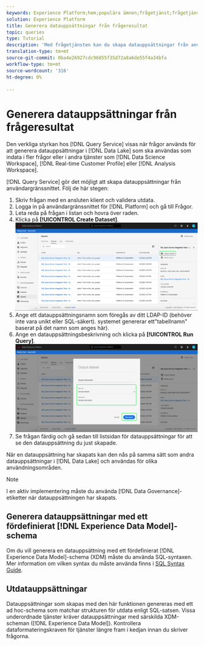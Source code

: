 ```yaml
---
keywords: Experience Platform;hem;populära ämnen;frågetjänst;frågetjänst;generera datauppsättningar;generera datauppsättning;skapa datauppsättning;
solution: Experience Platform
title: Generera datauppsättningar från frågeresultat
topic: queries
type: Tutorial
description: 'Med frågetjänsten kan du skapa datauppsättningar från användargränssnittet. När en datauppsättning har skapats kan den nås som vilken annan datauppsättning som helst i datasjön och användas för en mängd olika användningsfall. '
translation-type: tm+mt
source-git-commit: 0ba4e26927cdc96855f35d72a8a6de55f4a34bfa
workflow-type: tm+mt
source-wordcount: '316'
ht-degree: 0%

---
```



# Generera datauppsättningar från frågeresultat

Den verkliga styrkan hos [!DNL Query Service] visas när frågor används för att generera datauppsättningar i [!DNL Data Lake] som ska användas som indata i fler frågor eller i andra tjänster som [!DNL Data Science Workspace], [!DNL Real-time Customer Profile] eller [!DNL Analysis Workspace].

[!DNL Query Service] gör det möjligt att skapa datauppsättningar från användargränssnittet. Följ de här stegen:

1. Skriv frågan med en ansluten klient och validera utdata.
2. Logga in på användargränssnittet för [!DNL Platform] och gå till Frågor.
3. Leta reda på frågan i listan och hovra över raden.
4. Klicka på **[!UICONTROL Create Dataset]**. ![Bild](../images/ui/output-dataset.png)
5. Ange ett datauppsättningsnamn som föregås av ditt LDAP-ID (behöver inte vara unikt eller SQL-säkert). systemet genererar ett&quot;tabellnamn&quot; baserat på det namn som anges här).
6. Ange en datauppsättningsbeskrivning och klicka på **[!UICONTROL Run Query]**.![Bild](../images/ui/run-query.png)
7. Se frågan färdig och gå sedan till listsidan för datauppsättningar för att se den datauppsättning du just skapade.

När en datauppsättning har skapats kan den nås på samma sätt som andra datauppsättningar i [!DNL Data Lake] och användas för olika användningsområden.

>[!NOTE]
>
>I en aktiv implementering måste du använda [!DNL Data Governance]-etiketter när datauppsättningen har skapats.

## Generera datauppsättningar med ett fördefinierat [!DNL Experience Data Model]-schema

Om du vill generera en datauppsättning med ett fördefinierat [!DNL Experience Data Model]-schema (XDM) måste du använda SQL-syntaxen. Mer information om vilken syntax du måste använda finns i [SQL Syntax Guide](../sql/syntax.md#create-table-as-select).

## Utdatauppsättningar

Datauppsättningar som skapas med den här funktionen genereras med ett ad hoc-schema som matchar strukturen för utdata enligt SQL-satsen. Vissa underordnade tjänster kräver datauppsättningar med särskilda XDM-scheman ([!DNL Experience Data Model]). Kontrollera dataformateringskraven för tjänster längre fram i kedjan innan du skriver frågorna.